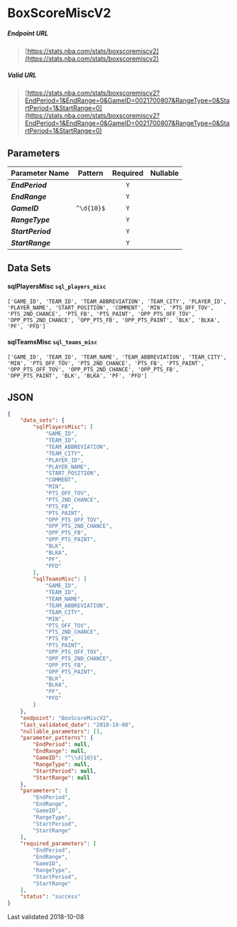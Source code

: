 # BoxScoreMiscV2

##### Endpoint URL
>[https://stats.nba.com/stats/boxscoremiscv2](https://stats.nba.com/stats/boxscoremiscv2)

##### Valid URL
>[https://stats.nba.com/stats/boxscoremiscv2?EndPeriod=1&EndRange=0&GameID=0021700807&RangeType=0&StartPeriod=1&StartRange=0](https://stats.nba.com/stats/boxscoremiscv2?EndPeriod=1&EndRange=0&GameID=0021700807&RangeType=0&StartPeriod=1&StartRange=0)

## Parameters
Parameter Name | Pattern | Required | Nullable
------------ | :-----------: | :---: | :---:
_**EndPeriod**_ |  | `Y` |  | 
_**EndRange**_ |  | `Y` |  | 
_**GameID**_ | `^\d{10}$` | `Y` |  | 
_**RangeType**_ |  | `Y` |  | 
_**StartPeriod**_ |  | `Y` |  | 
_**StartRange**_ |  | `Y` |  | 

## Data Sets
#### sqlPlayersMisc `sql_players_misc`
```text
['GAME_ID', 'TEAM_ID', 'TEAM_ABBREVIATION', 'TEAM_CITY', 'PLAYER_ID', 'PLAYER_NAME', 'START_POSITION', 'COMMENT', 'MIN', 'PTS_OFF_TOV', 'PTS_2ND_CHANCE', 'PTS_FB', 'PTS_PAINT', 'OPP_PTS_OFF_TOV', 'OPP_PTS_2ND_CHANCE', 'OPP_PTS_FB', 'OPP_PTS_PAINT', 'BLK', 'BLKA', 'PF', 'PFD']
```

#### sqlTeamsMisc `sql_teams_misc`
```text
['GAME_ID', 'TEAM_ID', 'TEAM_NAME', 'TEAM_ABBREVIATION', 'TEAM_CITY', 'MIN', 'PTS_OFF_TOV', 'PTS_2ND_CHANCE', 'PTS_FB', 'PTS_PAINT', 'OPP_PTS_OFF_TOV', 'OPP_PTS_2ND_CHANCE', 'OPP_PTS_FB', 'OPP_PTS_PAINT', 'BLK', 'BLKA', 'PF', 'PFD']
```


## JSON
```json
{
    "data_sets": {
        "sqlPlayersMisc": [
            "GAME_ID",
            "TEAM_ID",
            "TEAM_ABBREVIATION",
            "TEAM_CITY",
            "PLAYER_ID",
            "PLAYER_NAME",
            "START_POSITION",
            "COMMENT",
            "MIN",
            "PTS_OFF_TOV",
            "PTS_2ND_CHANCE",
            "PTS_FB",
            "PTS_PAINT",
            "OPP_PTS_OFF_TOV",
            "OPP_PTS_2ND_CHANCE",
            "OPP_PTS_FB",
            "OPP_PTS_PAINT",
            "BLK",
            "BLKA",
            "PF",
            "PFD"
        ],
        "sqlTeamsMisc": [
            "GAME_ID",
            "TEAM_ID",
            "TEAM_NAME",
            "TEAM_ABBREVIATION",
            "TEAM_CITY",
            "MIN",
            "PTS_OFF_TOV",
            "PTS_2ND_CHANCE",
            "PTS_FB",
            "PTS_PAINT",
            "OPP_PTS_OFF_TOV",
            "OPP_PTS_2ND_CHANCE",
            "OPP_PTS_FB",
            "OPP_PTS_PAINT",
            "BLK",
            "BLKA",
            "PF",
            "PFD"
        ]
    },
    "endpoint": "BoxScoreMiscV2",
    "last_validated_date": "2018-10-08",
    "nullable_parameters": [],
    "parameter_patterns": {
        "EndPeriod": null,
        "EndRange": null,
        "GameID": "^\\d{10}$",
        "RangeType": null,
        "StartPeriod": null,
        "StartRange": null
    },
    "parameters": [
        "EndPeriod",
        "EndRange",
        "GameID",
        "RangeType",
        "StartPeriod",
        "StartRange"
    ],
    "required_parameters": [
        "EndPeriod",
        "EndRange",
        "GameID",
        "RangeType",
        "StartPeriod",
        "StartRange"
    ],
    "status": "success"
}
```

Last validated 2018-10-08